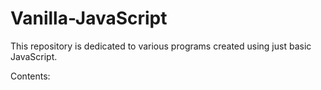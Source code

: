 # Vanilla-JavaScript

This repository is dedicated to various programs created using just basic JavaScript. 

Contents: 
  
